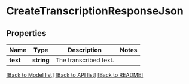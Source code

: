 # CreateTranscriptionResponseJson

## Properties
Name | Type | Description | Notes
------------ | ------------- | ------------- | -------------
**text** | **string** | The transcribed text. | 

[[Back to Model list]](../README.md#documentation-for-models) [[Back to API list]](../README.md#documentation-for-api-endpoints) [[Back to README]](../README.md)


